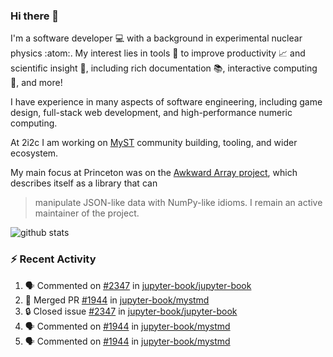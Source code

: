 ### Hi there 👋 

I'm a software developer 💻 with a background in experimental nuclear physics :atom:. My interest lies in tools :wrench: to improve productivity :chart_with_upwards_trend: and scientific insight :telescope:, including rich documentation 📚, interactive computing 🧮, and more! 

I have experience in many aspects of software engineering, including game design, full-stack web development, and high-performance numeric computing. 

At 2i2c I am working on [MyST](https://github.com/jupyter-book/mystmd) community building, tooling, and wider ecosystem. 

My main focus at Princeton was on the [Awkward Array project](awkward-array.org/), which describes itself as a library that can 
> manipulate JSON-like data with NumPy-like idioms. I remain an active maintainer of the project. 

![github stats](https://github-readme-stats.vercel.app/api?username=agoose77&show_icons=true&hide_rank=true&hide_title=true&bg_color=30,e76445,904e95&text_color=efe3ec&icon_color=efe3ec)
<!--
**agoose77/agoose77** is a ✨ _special_ ✨ repository because its `README.md` (this file) appears on your GitHub profile.

Here are some ideas to get you started:

- 🔭 I’m currently working on ...
- 🌱 I’m currently learning ...
- 👯 I’m looking to collaborate on ...
- 🤔 I’m looking for help with ...
- 💬 Ask me about ...
- 📫 How to reach me: ...
- 😄 Pronouns: ...
- ⚡ Fun fact: ...
-->

### :zap: Recent Activity

<!--START_SECTION:activity-->
1. 🗣 Commented on [#2347](https://github.com/jupyter-book/jupyter-book/issues/2347#issuecomment-2769738517) in [jupyter-book/jupyter-book](https://github.com/jupyter-book/jupyter-book)
2. 🎉 Merged PR [#1944](https://github.com/jupyter-book/mystmd/pull/1944) in [jupyter-book/mystmd](https://github.com/jupyter-book/mystmd)
3. 🔒 Closed issue [#2347](https://github.com/jupyter-book/jupyter-book/issues/2347) in [jupyter-book/jupyter-book](https://github.com/jupyter-book/jupyter-book)
4. 🗣 Commented on [#1944](https://github.com/jupyter-book/mystmd/pull/1944#issuecomment-2769687045) in [jupyter-book/mystmd](https://github.com/jupyter-book/mystmd)
5. 🗣 Commented on [#1944](https://github.com/jupyter-book/mystmd/pull/1944#issuecomment-2769301213) in [jupyter-book/mystmd](https://github.com/jupyter-book/mystmd)
<!--END_SECTION:activity-->
